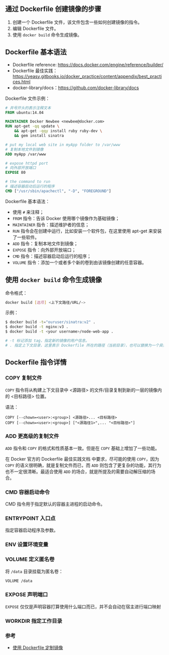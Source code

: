 ## 通过 Dockerfile 创建镜像的步骤

1. 创建一个 Dockerfile 文件，该文件包含一些如何创建镜像的指令。
2. 编辑 Dockerfile 文件。
3. 使用 `docker build` 命令生成镜像。

## Dockerfile 基本语法

* Dockerfile reference: <https://docs.docker.com/engine/reference/builder/>
* Dockerfile 最佳实践：<https://yeasy.gitbooks.io/docker_practice/content/appendix/best_practices.html>
* docker-library/docs：<https://github.com/docker-library/docs>

Dockerfile 文件示例：

```Dockerfile
# 井号开头的表示注释文本
FROM ubuntu:14.04

MAINTAINER Docker Newbee <newbee@docker.com>
RUN apt-get -qq update \
    && apt-get -qqy install ruby ruby-dev \
    && gem install sinatra

# put my local web site in myApp folder to /var/www
# 复制本地文件到镜像
ADD myApp /var/www

# expose httpd port
# 向外部开放端口
EXPOSE 80

# the command to run
# 描述容器启动后运行的程序
CMD ["/usr/sbin/apachectl", "-D", "FOREGROUND"]
```

Dockerfile 基本语法：
* 使用 `#` 来注释；
* `FROM` 指令：告诉 Docker 使用哪个镜像作为基础镜像；
* `MAINTAINER` 指令：描述维护者的信息；
* `RUN` 指令会在创建中运行，比如安装一个软件包，在这里使用 apt-get 来安装了一些软件。
* `ADD` 指令：复制本地文件到镜像；
* `EXPOSE` 指令：向外部开放端口；
* `CMD` 指令：描述容器启动后运行的程序；
* `VOLUME` 指令：添加一个或者多个新的卷到由该镜像创建的任意容器。


## 使用 `docker build` 命令生成镜像

命令格式：

```bash
docker build [选项] <上下文路径/URL/->
```

示例：
```bash
$ docker build -t="ouruser/sinatra:v2" .
$ docker build -t nginx:v3 .
$ docker build -t <your username>/node-web-app .

# -t 标记添加 tag，指定新的镜像的用户信息。
# . 指定上下文目录，这里表示 Dockerfile 所在的路径（当前目录），也可以替换为一个具体的 Dockerfile 的路径。
```

## Dockerfile 指令详情



### COPY 复制文件

`COPY` 指令将从构建上下文目录中 <源路径> 的文件/目录复制到新的一层的镜像内的 <目标路径> 位置。

语法：

```
COPY [--chown=<user>:<group>] <源路径>... <目标路径>
COPY [--chown=<user>:<group>] ["<源路径1>",... "<目标路径>"]
```


### ADD 更高级的复制文件

`ADD` 指令和 `COPY` 的格式和性质基本一致。但是在 `COPY` 基础上增加了一些功能。


在 Docker 官方的 Dockerfile 最佳实践文档 中要求，尽可能的使用 `COPY`，因为 `COPY` 的语义很明确，就是复制文件而已，而 `ADD` 则包含了更复杂的功能，其行为也不一定很清晰。最适合使用 `ADD` 的场合，就是所提及的需要自动解压缩的场合。

### CMD 容器启动命令

CMD 指令用于指定默认的容器主进程的启动命令。

### ENTRYPOINT 入口点

指定容器启动程序及参数。

### ENV 设置环境变量

### VOLUME 定义匿名卷

将 `/data` 目录挂载为匿名卷： 
```bash
VOLUME /data
```

### EXPOSE 声明端口

`EXPOSE` 仅仅是声明容器打算使用什么端口而已，并不会自动在宿主进行端口映射


### WORKDIR 指定工作目录

### 参考
* [使用 Dockerfile 定制镜像](https://yeasy.gitbooks.io/docker_practice/content/image/build.html)


